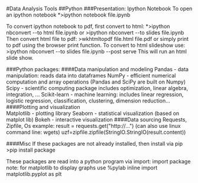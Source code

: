 ---
---
#Data Analysis Tools
##Python
###Presentation: Ipython Notebook
To open an ipython notebook 
	*>ipython notebook file.ipynb

To convert ipython notebook to pdf, first convert to html:
	*>ipython nbconvert --to html file.ipynb
or
	>ipython nbconvert --to slides file.ipynb
Then convert html file to pdf:
	>wkhtmltopdf file.html file.pdf 
or simply print to pdf using the browser print function.
To convert to html slideshow use:
	>ipython nbconvert --to slides file.ipynb --post serve
This will run an html slide show.


###Python packages:
####Data manipulation and modeling 
	Pandas - data manipulation: reads data into dataframes
	NumPy - efficient numerical computation and array operations
		(Pandas and SciPy are built on Numpy)
	Scipy - scientific computing package 
		includes optimization, linear algebra, integration, ...
	Scikit-learn - machine learning: includes linear regression,
                logistic regression, classification, clustering,
                dimension reduction...
####Plotting and visualization	
	Matplotlib - plotting library
	Seaborn - statistical visualization (based on matplot lib)
	Bokeh - interactive visualization
####Data sourcing
	Requests, Zipfile, Os
  example:
	result = requests.get("http://...")
	(can also use linux command line: wgets)
	uzf=zipfile.zipfile(StringIO.StringIO(result.content))

####Misc
If these packages are not already installed, then install via pip
	>pip install package

These packages are read into a python program via import:
	import package
note: for matplotlib to display graphs use 
	%pylab inline 
	import matplotlib.pyplot as plt
